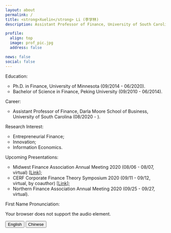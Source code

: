 ```yaml
---
layout: about
permalink: /
title: <strong>Xuelin</strong> Li (李学林)
description: Assistant Professor of Finance, University of South Carolina.<br/>CV <a href="https://www.dropbox.com/s/snhfjm31v9mto3g/CV_Xuelin.pdf?dl=0" target="_blank">Curriculum Vitae</a>.<br/>Contact <a href="mailto:xuelin.li@moore.sc.edu">xuelin.li[at]moore.sc.edu</a>, <a href="https://twitter.com/XuelinLester"> @XuelinLester</a>

profile:
  align: top
  image: prof_pic.jpg
  address: false

news: false
social: false
---
```


Education:
<ul>
<li style="list-style-type:circle;font-size:14px">Ph.D. in Finance, University of Minnesota (09/2014 - 06/2020).</li>
<li style="list-style-type:circle;font-size:14px">Bachelor of Science in Finance, Peking University (09/2010 - 06/2014).</li>
</ul>

Career:
<ul>
<li style="list-style-type:circle;font-size:14px">Assistant Professor of Finance, Darla Moore School of Business, University of South Carolina (08/2020 - ).</li>
</ul>

Research Interest:
<ul>
<li style="list-style-type:circle;font-size:14px">Entrepreneurial Finance;</li>
<li style="list-style-type:circle;font-size:14px">Innovation;</li>
<li style="list-style-type:circle;font-size:14px">Information Economics.</li>
</ul>

Upcoming Presentations:
<ul>
<li style="list-style-type:circle;font-size:14px">Midwest Finance Association Annual Meeting 2020 (08/06 - 08/07, virtual) [<a href="https://www.openconf.org/MidwestFinance2020/modules/request.php?module=oc_program&action=summary.php&id=404" target="_blank">Link</a>];</li>
<li style="list-style-type:circle;font-size:14px">CERF Corporate Finance Theory Symposium 2020 (09/11 - 09/12, virtual, by coauthor) [<a href="https://www.cerf.cam.ac.uk/cerf-events/CERF%20Conferences/cambridge-corporate-finance-theory-symposium-2020" target="_blank">Link</a>];</li>
<li style="list-style-type:circle;font-size:14px">Northern Finance Association Annual Meeting 2020 (09/25 - 09/27, virtual).</li>
</ul>

First Name Pronunciation:
<audio id="eng_name">
  <source type="audio/mp3" src="media/xuelin.mp3"></source>
  <p>Your browser does not support the audio element.</p>
</audio>
<audio id="eng_chinese">
  <source type="audio/mp3" src="media/xuelin_Chinese.mp3"></source>
  <p>Your browser does not support the audio element.</p>
</audio>
<div>
	<button onclick="document.getElementById('eng_name').play()">English</button>
	<button onclick="document.getElementById('eng_chinese').play()">Chinese</button>
</div> 
